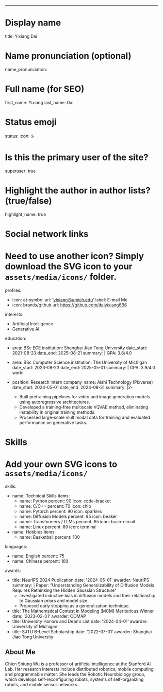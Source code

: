 ---
# Display name
title: Yixiang Dai

# Name pronunciation (optional)
name_pronunciation: 

# Full name (for SEO)
first_name: Yixiang
last_name: Dai

# Status emoji
status:
  icon: ☕️

# Is this the primary user of the site?
superuser: true

# Highlight the author in author lists? (true/false)
highlight_name: true





# Social network links
# Need to use another icon? Simply download the SVG icon to your `assets/media/icons/` folder.
profiles:
  - icon: at-symbol
    url: 'yixiang@umich.edu'
    label: E-mail Me
  - icon: brands/github
    url: https://github.com/daiyixiang666


interests:
  - Artificial Intelligence
  - Generative AI

education:

  - area: BSc ECE 
    institution: Shanghai Jiao Tong University
    date_start: 2021-08-23
    date_end: 2025-08-21
    summary: |
      GPA: 3.8/4.0

  - area: BSc Computer Science
    institution: The University of Michigan
    date_start: 2023-08-23
    date_end: 2025-05-01
    summary: |
      GPA: 3.9/4.0
work:
  - position: Research Intern
    company_name: Aishi Technology (Pixverse)
    date_start: 2024-05-01
    date_end: 2024-08-31
    summary: |2-
      - Built pretraining pipelines for video and image generation models using autoregressive architectures.
      - Developed a training-free multiscale VQVAE method, eliminating instability in original training methods.
      - Processed large-scale multimodal data for training and evaluated performance on generative tasks.

# Skills
# Add your own SVG icons to `assets/media/icons/`

skills:
  - name: Technical Skills
    items:
      - name: Python
        percent: 90
        icon: code-bracket
      - name: C/C++
        percent: 70
        icon: chip
      - name: Pytorch
        percent: 90
        icon: sparkles
      - name: Diffusion Models
        percent: 95
        icon: beaker
      - name: Transformers / LLMs
        percent: 85
        icon: brain-circuit
      - name: Linux
        percent: 80
        icon: terminal
  - name: Hobbies
    items:
      - name: Basketball
        percent: 100

languages:
  - name: English
    percent: 75
  - name: Chinese
    percent: 100


awards:
  - title: NeurIPS 2024 Publication
    date: '2024-05-01'
    awarder: NeurIPS
    summary: |
      Paper: "Understanding Generalizability of Diffusion Models Requires Rethinking the Hidden Gaussian Structure"
      - Investigated inductive bias in diffusion models and their relationship to Gaussian priors and model size.
      - Proposed early stopping as a generalization technique.
  - title: The Mathematical Contest in Modeling (MCM) Meritorious Winner
    date: '2023-02-01'
    awarder: COMAP
  - title: University Honors and Dean’s List
    date: '2024-04-01'
    awarder: University of Michigan
  - title: SJTU B-Level Scholarship
    date: '2022-07-01'
    awarder: Shanghai Jiao Tong University

## About Me

Chien Shiung Wu is a professor of artificial intelligence at the Stanford AI Lab. Her research interests include distributed robotics, mobile computing and programmable matter. She leads the Robotic Neurobiology group, which develops self-reconfiguring robots, systems of self-organizing robots, and mobile sensor networks.
